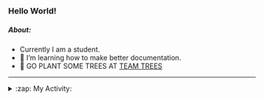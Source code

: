 ### Hello World!

##### About:
- Currently I am a student.
- 🌱 I’m learning how to make better documentation.
- 🌱 GO PLANT SOME TREES AT [TEAM TREES](https://teamtrees.org/)

---
<details>
  <summary>:zap: My Activity:</summary>
  
<!--START_SECTION:waka-->
![Code Time](http://img.shields.io/badge/Code%20Time-1%2C079%20hrs%2028%20mins-blue)

**I'm a Night 🦉** 

```text
🌞 Morning                1566 commits        ██░░░░░░░░░░░░░░░░░░░░░░░   09.91 % 
🌆 Daytime                5133 commits        ████████░░░░░░░░░░░░░░░░░   32.49 % 
🌃 Evening                4606 commits        ███████░░░░░░░░░░░░░░░░░░   29.15 % 
🌙 Night                  4495 commits        ███████░░░░░░░░░░░░░░░░░░   28.45 % 
```
📅 **I'm Most Productive on Wednesday** 

```text
Monday                   2328 commits        ████░░░░░░░░░░░░░░░░░░░░░   14.73 % 
Tuesday                  1928 commits        ███░░░░░░░░░░░░░░░░░░░░░░   12.20 % 
Wednesday                3684 commits        ██████░░░░░░░░░░░░░░░░░░░   23.32 % 
Thursday                 2146 commits        ███░░░░░░░░░░░░░░░░░░░░░░   13.58 % 
Friday                   1563 commits        ██░░░░░░░░░░░░░░░░░░░░░░░   09.89 % 
Saturday                 1455 commits        ██░░░░░░░░░░░░░░░░░░░░░░░   09.21 % 
Sunday                   2696 commits        ████░░░░░░░░░░░░░░░░░░░░░   17.06 % 
```


📊 **This Week I Spent My Time On** 

```text
🔥 Editors: 
VS Code                  8 hrs 59 mins       █████████████████████████   100.00 % 

🐱‍💻 Projects: 
CSF22                    5 hrs 20 mins       ███████████████░░░░░░░░░░   59.46 % 
praise                   3 hrs 33 mins       ██████████░░░░░░░░░░░░░░░   39.56 % 
os-lab                   5 mins              ░░░░░░░░░░░░░░░░░░░░░░░░░   00.98 % 
```


 Last Updated on 28/03/2023 17:08:16 UTC
<!--END_SECTION:waka-->
</details>
